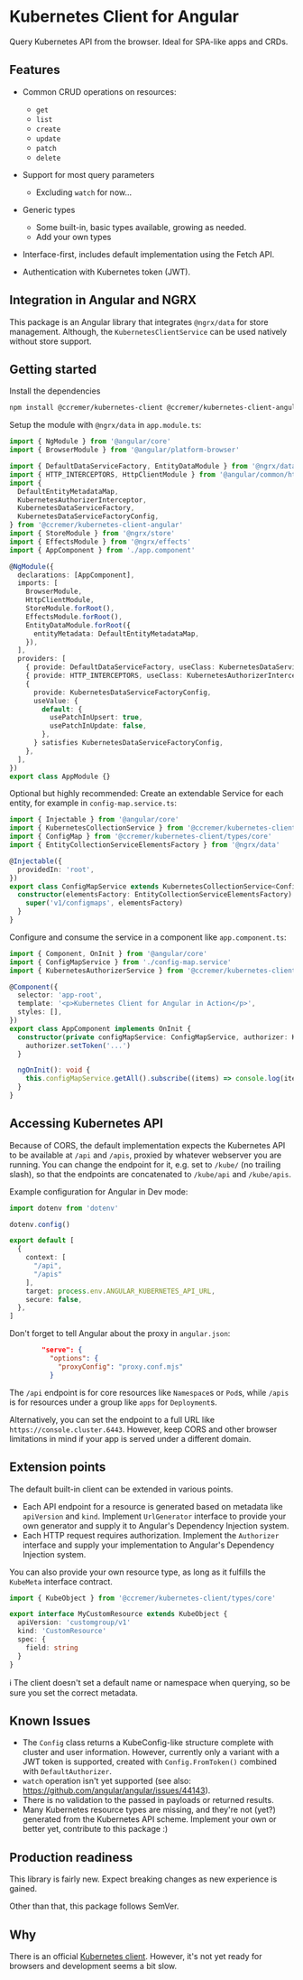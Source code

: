 # Kubernetes Client for Angular

Query Kubernetes API from the browser.
Ideal for SPA-like apps and CRDs.

## Features

* Common CRUD operations on resources:
  * `get`
  * `list`
  * `create`
  * `update`
  * `patch`
  * `delete`

* Support for most query parameters
  * Excluding `watch` for now...

* Generic types
  * Some built-in, basic types available, growing as needed.
  * Add your own types

* Interface-first, includes default implementation using the Fetch API.
* Authentication with Kubernetes token (JWT).

## Integration in Angular and NGRX

This package is an Angular library that integrates `@ngrx/data` for store management.
Although, the `KubernetesClientService` can be used natively without store support.

## Getting started

Install the dependencies
```bash
npm install @ccremer/kubernetes-client @ccremer/kubernetes-client-angular
```

Setup the module with `@ngrx/data` in `app.module.ts`:
```typescript
import { NgModule } from '@angular/core'
import { BrowserModule } from '@angular/platform-browser'

import { DefaultDataServiceFactory, EntityDataModule } from '@ngrx/data'
import { HTTP_INTERCEPTORS, HttpClientModule } from '@angular/common/http'
import {
  DefaultEntityMetadataMap,
  KubernetesAuthorizerInterceptor,
  KubernetesDataServiceFactory,
  KubernetesDataServiceFactoryConfig,
} from '@ccremer/kubernetes-client-angular'
import { StoreModule } from '@ngrx/store'
import { EffectsModule } from '@ngrx/effects'
import { AppComponent } from './app.component'

@NgModule({
  declarations: [AppComponent],
  imports: [
    BrowserModule,
    HttpClientModule,
    StoreModule.forRoot(),
    EffectsModule.forRoot(),
    EntityDataModule.forRoot({
      entityMetadata: DefaultEntityMetadataMap,
    }),
  ],
  providers: [
    { provide: DefaultDataServiceFactory, useClass: KubernetesDataServiceFactory },
    { provide: HTTP_INTERCEPTORS, useClass: KubernetesAuthorizerInterceptor, multi: true },
    {
      provide: KubernetesDataServiceFactoryConfig,
      useValue: {
        default: {
          usePatchInUpsert: true,
          usePatchInUpdate: false,
        },
      } satisfies KubernetesDataServiceFactoryConfig,
    },
  ],
})
export class AppModule {}
```

Optional but highly recommended: Create an extendable Service for each entity, for example in `config-map.service.ts`:
```typescript
import { Injectable } from '@angular/core'
import { KubernetesCollectionService } from '@ccremer/kubernetes-client-angular'
import { ConfigMap } from '@ccremer/kubernetes-client/types/core'
import { EntityCollectionServiceElementsFactory } from '@ngrx/data'

@Injectable({
  providedIn: 'root',
})
export class ConfigMapService extends KubernetesCollectionService<ConfigMap> {
  constructor(elementsFactory: EntityCollectionServiceElementsFactory) {
    super('v1/configmaps', elementsFactory)
  }
}
```

Configure and consume the service in a component like `app.component.ts`:
```typescript
import { Component, OnInit } from '@angular/core'
import { ConfigMapService } from './config-map.service'
import { KubernetesAuthorizerService } from '@ccremer/kubernetes-client-angular'

@Component({
  selector: 'app-root',
  template: '<p>Kubernetes Client for Angular in Action</p>',
  styles: [],
})
export class AppComponent implements OnInit {
  constructor(private configMapService: ConfigMapService, authorizer: KubernetesAuthorizerService) {
    authorizer.setToken('...')
  }

  ngOnInit(): void {
    this.configMapService.getAll().subscribe((items) => console.log(items))
  }
}
```

## Accessing Kubernetes API

Because of CORS, the default implementation expects the Kubernetes API to be available at `/api` and `/apis`, proxied by whatever webserver you are running.
You can change the endpoint for it, e.g. set to `/kube/` (no trailing slash), so that the endpoints are concatenated to `/kube/api` and `/kube/apis`.

Example configuration for Angular in Dev mode:
```typescript
import dotenv from 'dotenv'

dotenv.config()

export default [
  {
    context: [
      "/api",
      "/apis"
    ],
    target: process.env.ANGULAR_KUBERNETES_API_URL,
    secure: false,
  },
]
```
Don't forget to tell Angular about the proxy in `angular.json`:
```json
        "serve": {
          "options": {
            "proxyConfig": "proxy.conf.mjs"
          }
```

The `/api` endpoint is for core resources like `Namespace`s or `Pod`s, while `/apis` is for resources under a group like `apps` for `Deployment`s.

Alternatively, you can set the endpoint to a full URL like `https://console.cluster.6443`.
However, keep CORS and other browser limitations in mind if your app is served under a different domain.

## Extension points

The default built-in client can be extended in various points.

* Each API endpoint for a resource is generated based on metadata like `apiVersion` and `kind`.
  Implement `UrlGenerator` interface to provide your own generator and supply it to Angular's Dependency Injection system.
* Each HTTP request requires authorization.
  Implement the `Authorizer` interface and supply your implementation to Angular's Dependency Injection system.

You can also provide your own resource type, as long as it fulfills the `KubeMeta` interface contract.

```typescript
import { KubeObject } from '@ccremer/kubernetes-client/types/core'

export interface MyCustomResource extends KubeObject {
  apiVersion: 'customgroup/v1'
  kind: 'CustomResource'
  spec: {
    field: string
  }
}
```
ℹ️ The client doesn't set a default name or namespace when querying, so be sure you set the correct metadata.

## Known Issues

* The `Config` class returns a KubeConfig-like structure complete with cluster and user information.
  However, currently only a variant with a JWT token is supported, created with `Config.FromToken()` combined with `DefaultAuthorizer`.
* `watch` operation isn't yet supported (see also: https://github.com/angular/angular/issues/44143).
* There is no validation to the passed in payloads or returned results.
* Many Kubernetes resource types are missing, and they're not (yet?) generated from the Kubernetes API scheme.
  Implement your own or better yet, contribute to this package :)

## Production readiness

This library is fairly new.
Expect breaking changes as new experience is gained.

Other than that, this package follows SemVer.

## Why

There is an official [Kubernetes client](https://github.com/kubernetes-client/javascript).
However, it's not yet ready for browsers and development seems a bit slow.

